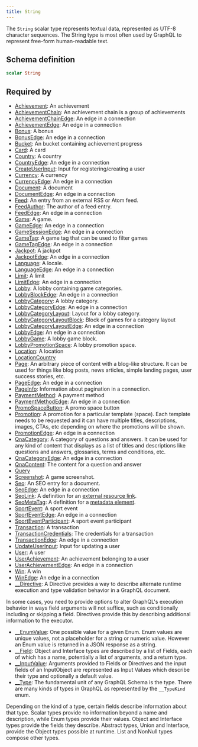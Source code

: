 ```yaml
---
title: String
---
```


The `String` scalar type represents textual data, represented as UTF-8
character sequences. The String type is most often used by GraphQL to
represent free-form human-readable text.

## Schema definition
```graphql
scalar String
```

## Required by
* [Achievement](graphql/schema/achievement.md): An achievement
* [AchievementChain](graphql/schema/achievementchain.md): An achievement chain is a group of achievements
* [AchievementChainEdge](graphql/schema/achievementchainedge.md): An edge in a connection
* [AchievementEdge](graphql/schema/achievementedge.md): An edge in a connection
* [Bonus](graphql/schema/bonus.md): A bonus
* [BonusEdge](graphql/schema/bonusedge.md): An edge in a connection
* [Bucket](graphql/schema/bucket.md): An bucket containing achievement progress
* [Card](graphql/schema/card.md): A card
* [Country](graphql/schema/country.md): A country
* [CountryEdge](graphql/schema/countryedge.md): An edge in a connection
* [CreateUserInput](graphql/schema/createuserinput.md): Input for registering/creating a user
* [Currency](graphql/schema/currency.md): A currency
* [CurrencyEdge](graphql/schema/currencyedge.md): An edge in a connection
* [Document](graphql/schema/document.md): A document
* [DocumentEdge](graphql/schema/documentedge.md): An edge in a connection
* [Feed](graphql/schema/feed.md): An entry from an external RSS or Atom feed.
* [FeedAuthor](graphql/schema/feedauthor.md): The author of a feed entry.
* [FeedEdge](graphql/schema/feededge.md): An edge in a connection
* [Game](graphql/schema/game.md): A game.
* [GameEdge](graphql/schema/gameedge.md): An edge in a connection
* [GameSessionEdge](graphql/schema/gamesessionedge.md): An edge in a connection
* [GameTag](graphql/schema/gametag.md): A game tag that can be used to filter games
* [GameTagEdge](graphql/schema/gametagedge.md): An edge in a connection
* [Jackpot](graphql/schema/jackpot.md): A jackpot
* [JackpotEdge](graphql/schema/jackpotedge.md): An edge in a connection
* [Language](graphql/schema/language.md): A locale.
* [LanguageEdge](graphql/schema/languageedge.md): An edge in a connection
* [Limit](graphql/schema/limit.md): A limit
* [LimitEdge](graphql/schema/limitedge.md): An edge in a connection
* [Lobby](graphql/schema/lobby.md): A lobby containing game categories.
* [LobbyBlockEdge](graphql/schema/lobbyblockedge.md): An edge in a connection
* [LobbyCategory](graphql/schema/lobbycategory.md): A lobby category.
* [LobbyCategoryEdge](graphql/schema/lobbycategoryedge.md): An edge in a connection
* [LobbyCategoryLayout](graphql/schema/lobbycategorylayout.md): Layout for a lobby category.
* [LobbyCategoryLayoutBlock](graphql/schema/lobbycategorylayoutblock.md): Block of games for a category layout
* [LobbyCategoryLayoutEdge](graphql/schema/lobbycategorylayoutedge.md): An edge in a connection
* [LobbyEdge](graphql/schema/lobbyedge.md): An edge in a connection
* [LobbyGame](graphql/schema/lobbygame.md): A lobby game block.
* [LobbyPromotionSpace](graphql/schema/lobbypromotionspace.md): A lobby promotion space.
* [Location](graphql/schema/location.md): A location
* [LocationCountry](graphql/schema/locationcountry.md)
* [Page](graphql/schema/page.md): An arbitrary piece of content with a blog-like structure. It can be used for things like blog posts, news articles, simple landing pages, user success stories, etc.
* [PageEdge](graphql/schema/pageedge.md): An edge in a connection
* [PageInfo](graphql/schema/pageinfo.md): Information about pagination in a connection.
* [PaymentMethod](graphql/schema/paymentmethod.md): A payment method
* [PaymentMethodEdge](graphql/schema/paymentmethodedge.md): An edge in a connection
* [PromoSpaceButton](graphql/schema/promospacebutton.md): A promo space button
* [Promotion](graphql/schema/promotion.md): A promotion for a particular template (space). Each template needs to be requested and it can have multiple titles, descriptions, images, CTAs, etc depending on where the promotions will be shown.
* [PromotionEdge](graphql/schema/promotionedge.md): An edge in a connection
* [QnaCategory](graphql/schema/qnacategory.md): A category of questions and answers. It can be used for any kind of content that displays as a list of titles and descriptions like questions and answers, glossaries, terms and conditions, etc.
* [QnaCategoryEdge](graphql/schema/qnacategoryedge.md): An edge in a connection
* [QnaContent](graphql/schema/qnacontent.md): The content for a question and answer
* [Query](graphql/schema/query.md)
* [Screenshot](graphql/schema/screenshot.md): A game screenshot.
* [Seo](graphql/schema/seo.md): An SEO entry for a document.
* [SeoEdge](graphql/schema/seoedge.md): An edge in a connection
* [SeoLink](graphql/schema/seolink.md): A definition for an [external resource link](https://developer.mozilla.org/en-US/docs/Web/HTML/Element/link).
* [SeoMetaTag](graphql/schema/seometatag.md): A definition for a [metadata element](https://developer.mozilla.org/en-US/docs/Web/HTML/Element/meta).
* [SportEvent](graphql/schema/sportevent.md): A sport event
* [SportEventEdge](graphql/schema/sporteventedge.md): An edge in a connection
* [SportEventParticipant](graphql/schema/sporteventparticipant.md): A sport event participant
* [Transaction](graphql/schema/transaction.md): A transaction
* [TransactionCredentials](graphql/schema/transactioncredentials.md): The credentials for a transaction
* [TransactionEdge](graphql/schema/transactionedge.md): An edge in a connection
* [UpdateUserInput](graphql/schema/updateuserinput.md): Input for updating a user
* [User](graphql/schema/user.md): A user
* [UserAchievement](graphql/schema/userachievement.md): An achievement belonging to a user
* [UserAchievementEdge](graphql/schema/userachievementedge.md): An edge in a connection
* [Win](graphql/schema/win.md): A win
* [WinEdge](graphql/schema/winedge.md): An edge in a connection
* [__Directive](graphql/schema/__directive.md): A Directive provides a way to describe alternate runtime execution and type validation behavior in a GraphQL document.

In some cases, you need to provide options to alter GraphQL's execution behavior in ways field arguments will not suffice, such as conditionally including or skipping a field. Directives provide this by describing additional information to the executor.
* [__EnumValue](graphql/schema/__enumvalue.md): One possible value for a given Enum. Enum values are unique values, not a placeholder for a string or numeric value. However an Enum value is returned in a JSON response as a string.
* [__Field](graphql/schema/__field.md): Object and Interface types are described by a list of Fields, each of which has a name, potentially a list of arguments, and a return type.
* [__InputValue](graphql/schema/__inputvalue.md): Arguments provided to Fields or Directives and the input fields of an InputObject are represented as Input Values which describe their type and optionally a default value.
* [__Type](graphql/schema/__type.md): The fundamental unit of any GraphQL Schema is the type. There are many kinds of types in GraphQL as represented by the `__TypeKind` enum.

Depending on the kind of a type, certain fields describe information about that type. Scalar types provide no information beyond a name and description, while Enum types provide their values. Object and Interface types provide the fields they describe. Abstract types, Union and Interface, provide the Object types possible at runtime. List and NonNull types compose other types.
